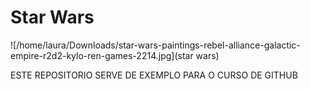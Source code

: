 # Star Wars
![/home/laura/Downloads/star-wars-paintings-rebel-alliance-galactic-empire-r2d2-kylo-ren-games-2214.jpg](star wars)

ESTE REPOSITORIO SERVE DE EXEMPLO PARA O CURSO DE GITHUB
